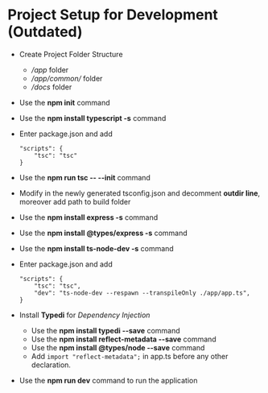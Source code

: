# Project Setup for Development (Outdated)
* Create Project Folder Structure
    * */app* folder
    * */app/common/* folder
    * */docs* folder
    
* Use the **npm init** command

* Use the **npm install typescript -s** command

* Enter package.json and add
    ```
    "scripts": {
        "tsc": "tsc"
    }
    ```
* Use the **npm run tsc -- --init** command

* Modify in the newly generated tsconfig.json and decomment 
**outdir line**, moreover add path to build folder

* Use the **npm install express -s** command

* Use the **npm install @types/express -s** command

* Use the **npm install ts-node-dev -s** command

* Enter package.json and add
    ```
    "scripts": {
        "tsc": "tsc",
        "dev": "ts-node-dev --respawn --transpileOnly ./app/app.ts",
    }
    ```
* Install **Typedi** for *Dependency Injection*
    * Use the **npm install typedi --save** command
    * Use the **npm install reflect-metadata --save** command
    * Use the **npm install @types/node --save** command
    * Add ` import "reflect-metadata"; ` in app.ts before any other declaration.

* Use the **npm run dev** command to run the application
